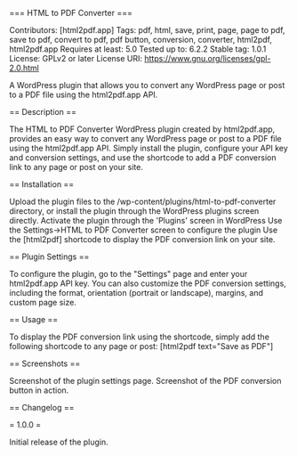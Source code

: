 === HTML to PDF Converter ===

Contributors: [html2pdf.app]
Tags: pdf, html, save, print, page, page to pdf, save to pdf, convert to pdf, pdf button, conversion, converter, html2pdf, html2pdf.app
Requires at least: 5.0
Tested up to: 6.2.2
Stable tag: 1.0.1
License: GPLv2 or later
License URI: https://www.gnu.org/licenses/gpl-2.0.html

A WordPress plugin that allows you to convert any WordPress page or post to a PDF file using the html2pdf.app API.

== Description ==

The HTML to PDF Converter WordPress plugin created by html2pdf.app, provides an easy way to convert any WordPress page or post to a PDF file using the html2pdf.app API. Simply install the plugin, configure your API key and conversion settings, and use the shortcode to add a PDF conversion link to any page or post on your site.

== Installation ==

Upload the plugin files to the /wp-content/plugins/html-to-pdf-converter directory, or install the plugin through the WordPress plugins screen directly.
Activate the plugin through the 'Plugins' screen in WordPress
Use the Settings->HTML to PDF Converter screen to configure the plugin
Use the [html2pdf] shortcode to display the PDF conversion link on your site.

== Plugin Settings ==

To configure the plugin, go to the "Settings" page and enter your html2pdf.app API key. You can also customize the PDF conversion settings, including the format, orientation (portrait or landscape), margins, and custom page size.

== Usage ==

To display the PDF conversion link using the shortcode, simply add the following shortcode to any page or post: [html2pdf text="Save as PDF"]

== Screenshots ==

Screenshot of the plugin settings page.
Screenshot of the PDF conversion button in action.

== Changelog ==

= 1.0.0 =

Initial release of the plugin.
